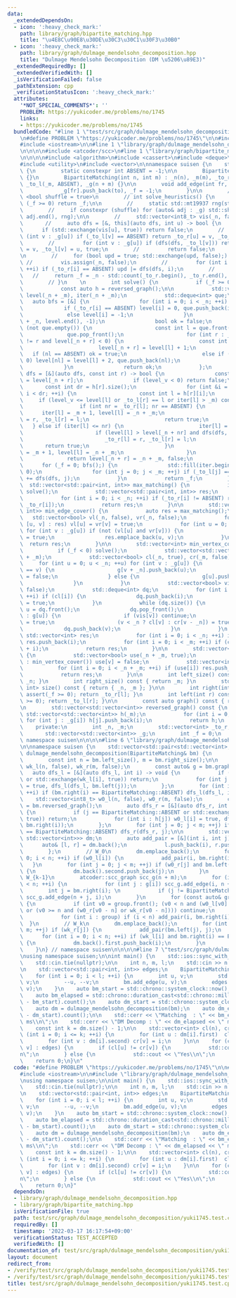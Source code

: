 ```yaml
---
data:
  _extendedDependsOn:
  - icon: ':heavy_check_mark:'
    path: library/graph/bipartite_matching.hpp
    title: "\u4E8C\u90E8\u30DE\u30C3\u30C1\u30F3\u30B0"
  - icon: ':heavy_check_mark:'
    path: library/graph/dulmage_mendelsohn_decomposition.hpp
    title: "Dulmage Mendelsohn Decomposition (DM \u5206\u89E3)"
  _extendedRequiredBy: []
  _extendedVerifiedWith: []
  _isVerificationFailed: false
  _pathExtension: cpp
  _verificationStatusIcon: ':heavy_check_mark:'
  attributes:
    '*NOT_SPECIAL_COMMENTS*': ''
    PROBLEM: https://yukicoder.me/problems/no/1745
    links:
    - https://yukicoder.me/problems/no/1745
  bundledCode: "#line 1 \"test/src/graph/dulmage_mendelsohn_decomposition/yuki1745.test.cpp\"\
    \n#define PROBLEM \"https://yukicoder.me/problems/no/1745\"\n\n#include <chrono>\n\
    #include <iostream>\n\n#line 1 \"library/graph/dulmage_mendelsohn_decomposition.hpp\"\
    \n\n\n\n#include <atcoder/scc>\n#line 1 \"library/graph/bipartite_matching.hpp\"\
    \n\n\n\n#include <algorithm>\n#include <cassert>\n#include <deque>\n#include <random>\n\
    #include <utility>\n#include <vector>\n\nnamespace suisen {\n    struct BipartiteMatching\
    \ {\n        static constexpr int ABSENT = -1;\n\n        BipartiteMatching()\
    \ {}\n        BipartiteMatching(int n, int m) : _n(n), _m(m), _to_r(_n, ABSENT),\
    \ _to_l(_m, ABSENT), _g(n + m) {}\n\n        void add_edge(int fr, int to) {\n\
    \            _g[fr].push_back(to), _f = -1;\n        }\n\n        // template\
    \ <bool shuffle = true>\n        // int solve_heuristics() {\n        //     if\
    \ (_f >= 0) return _f;\n\n        //     static std::mt19937 rng(std::random_device{}());\n\
    \        //     if constexpr (shuffle) for (auto& adj : _g) std::shuffle(adj.begin(),\
    \ adj.end(), rng);\n\n        //     std::vector<int8_t> vis(_n, false);\n\n \
    \       //     auto dfs = [&, this](auto dfs, int u) -> bool {\n        //   \
    \      if (std::exchange(vis[u], true)) return false;\n        //         for\
    \ (int v : _g[u]) if (_to_l[v] == ABSENT) return _to_r[u] = v, _to_l[v] = u, true;\n\
    \        //         for (int v : _g[u]) if (dfs(dfs, _to_l[v])) return _to_r[u]\
    \ = v, _to_l[v] = u, true;\n        //         return false;\n        //     };\n\
    \n        //     for (bool upd = true; std::exchange(upd, false);) {\n       \
    \ //         vis.assign(_n, false);\n        //         for (int i = 0; i < _n;\
    \ ++i) if (_to_r[i] == ABSENT) upd |= dfs(dfs, i);\n        //     }\n\n     \
    \   //     return _f = _n - std::count(_to_r.begin(), _to_r.end(), ABSENT);\n\
    \        // }\n    \n        int solve() {\n            if (_f >= 0) return _f;\n\
    \            const auto h = reversed_graph();\n\n            std::vector<int>\
    \ level(_n + _m), iter(_n + _m);\n            std::deque<int> que;\n         \
    \   auto bfs = [&] {\n                for (int i = 0; i < _n; ++i) {\n       \
    \             if (_to_r[i] == ABSENT) level[i] = 0, que.push_back(i);\n      \
    \              else level[i] = -1;\n                }\n                std::fill(level.begin()\
    \ + _n, level.end(), -1);\n                bool ok = false;\n                while\
    \ (not que.empty()) {\n                    const int l = que.front();\n      \
    \              que.pop_front();\n                    for (int r : _g[l]) if (_to_r[l]\
    \ != r and level[_n + r] < 0) {\n                        const int nl = _to_l[r];\n\
    \                        level[_n + r] = level[l] + 1;\n                     \
    \   if (nl == ABSENT) ok = true;\n                        else if (level[nl] <\
    \ 0) level[nl] = level[l] + 2, que.push_back(nl);\n                    }\n   \
    \             }\n                return ok;\n            };\n            auto\
    \ dfs = [&](auto dfs, const int r) -> bool {\n                const int level_v\
    \ = level[_n + r];\n                if (level_v < 0) return false;\n         \
    \       const int dr = h[r].size();\n                for (int &i = iter[_n + r];\
    \ i < dr; ++i) {\n                    const int l = h[r][i];\n               \
    \     if (level_v <= level[l] or _to_l[r] == l or iter[l] > _m) continue;\n  \
    \                  if (int nr = _to_r[l]; nr == ABSENT) {\n                  \
    \      iter[l] = _m + 1, level[l] = _n + _m;\n                        _to_r[l]\
    \ = r, _to_l[r] = l;\n                        return true;\n                 \
    \   } else if (iter[l] <= nr) {\n                        iter[l] = nr + 1;\n \
    \                       if (level[l] > level[_n + nr] and dfs(dfs, nr)) {\n  \
    \                          _to_r[l] = r, _to_l[r] = l;\n                     \
    \       return true;\n                        }\n                        iter[l]\
    \ = _m + 1, level[l] = _n + _m;\n                    }\n                }\n  \
    \              return level[_n + r] = _n + _m, false;\n            };\n      \
    \      for (_f = 0; bfs();) {\n                std::fill(iter.begin(), iter.end(),\
    \ 0);\n                for (int j = 0; j < _m; ++j) if (_to_l[j] == ABSENT) _f\
    \ += dfs(dfs, j);\n            }\n            return _f;\n        }\n\n      \
    \  std::vector<std::pair<int, int>> max_matching() {\n            if (_f < 0)\
    \ solve();\n            std::vector<std::pair<int, int>> res;\n            res.reserve(_f);\n\
    \            for (int i = 0; i < _n; ++i) if (_to_r[i] != ABSENT) res.emplace_back(i,\
    \ _to_r[i]);\n            return res;\n        }\n\n        std::vector<std::pair<int,\
    \ int>> min_edge_cover() {\n            auto res = max_matching();\n         \
    \   std::vector<bool> vl(_n, false), vr(_n, false);\n            for (const auto&\
    \ [u, v] : res) vl[u] = vr[v] = true;\n            for (int u = 0; u < _n; ++u)\
    \ for (int v : _g[u]) if (not (vl[u] and vr[v])) {\n                vl[u] = vr[v]\
    \ = true;\n                res.emplace_back(u, v);\n            }\n          \
    \  return res;\n        }\n\n        std::vector<int> min_vertex_cover() {\n \
    \           if (_f < 0) solve();\n            std::vector<std::vector<int>> g(_n\
    \ + _m);\n            std::vector<bool> cl(_n, true), cr(_m, false);\n       \
    \     for (int u = 0; u < _n; ++u) for (int v : _g[u]) {\n                if (_to_r[u]\
    \ == v) {\n                    g[v + _n].push_back(u);\n                    cl[u]\
    \ = false;\n                } else {\n                    g[u].push_back(v + _n);\n\
    \                }\n            }\n            std::vector<bool> vis(_n + _m,\
    \ false);\n            std::deque<int> dq;\n            for (int i = 0; i < _n;\
    \ ++i) if (cl[i]) {\n                dq.push_back(i);\n                vis[i]\
    \ = true;\n            }\n            while (dq.size()) {\n                int\
    \ u = dq.front();\n                dq.pop_front();\n                for (int v\
    \ : g[u]) {\n                    if (vis[v]) continue;\n                    vis[v]\
    \ = true;\n                    (v < _n ? cl[v] : cr[v - _n]) = true;\n       \
    \             dq.push_back(v);\n                }\n            }\n           \
    \ std::vector<int> res;\n            for (int i = 0; i < _n; ++i) if (not cl[i])\
    \ res.push_back(i);\n            for (int i = 0; i < _m; ++i) if (cr[i]) res.push_back(_n\
    \ + i);\n            return res;\n        }\n\n        std::vector<int> max_independent_set()\
    \ {\n            std::vector<bool> use(_n + _m, true);\n            for (int v\
    \ : min_vertex_cover()) use[v] = false;\n            std::vector<int> res;\n \
    \           for (int i = 0; i < _n + _m; ++i) if (use[i]) res.push_back(i);\n\
    \            return res;\n        }\n\n        int left_size() const { return\
    \ _n; }\n        int right_size() const { return _m; }\n        std::pair<int,\
    \ int> size() const { return { _n, _m }; }\n\n        int right(int l) const {\
    \ assert(_f >= 0); return _to_r[l]; }\n        int left(int r) const { assert(_f\
    \ >= 0); return _to_l[r]; }\n\n        const auto graph() const { return _g; }\n\
    \n        std::vector<std::vector<int>> reversed_graph() const {\n           \
    \ std::vector<std::vector<int>> h(_m);\n            for (int i = 0; i < _n; ++i)\
    \ for (int j : _g[i]) h[j].push_back(i);\n            return h;\n        }\n\n\
    \    private:\n        int _n, _m;\n        std::vector<int> _to_r, _to_l;\n \
    \       std::vector<std::vector<int>> _g;\n        int _f = 0;\n    };\n\n} //\
    \ namespace suisen\n\n\n\n#line 6 \"library/graph/dulmage_mendelsohn_decomposition.hpp\"\
    \n\nnamespace suisen {\n    std::vector<std::pair<std::vector<int>, std::vector<int>>>\
    \ dulmage_mendelsohn_decomposition(BipartiteMatching& bm) {\n        bm.solve();\n\
    \        const int n = bm.left_size(), m = bm.right_size();\n\n        std::vector<int8_t>\
    \ wk_l(n, false), wk_r(m, false);\n        const auto& g = bm.graph();\n     \
    \   auto dfs_l = [&](auto dfs_l, int i) -> void {\n            if (i == BipartiteMatching::ABSENT\
    \ or std::exchange(wk_l[i], true)) return;\n            for (int j : g[i]) wk_r[j]\
    \ = true, dfs_l(dfs_l, bm.left(j));\n        };\n        for (int i = 0; i < n;\
    \ ++i) if (bm.right(i) == BipartiteMatching::ABSENT) dfs_l(dfs_l, i);\n\n    \
    \    std::vector<int8_t> w0_l(n, false), w0_r(m, false);\n        const auto h\
    \ = bm.reversed_graph();\n        auto dfs_r = [&](auto dfs_r, int j) -> void\
    \ {\n            if (j == BipartiteMatching::ABSENT or std::exchange(w0_r[j],\
    \ true)) return;\n            for (int i : h[j]) w0_l[i] = true, dfs_r(dfs_r,\
    \ bm.right(i));\n        };\n        for (int j = 0; j < m; ++j) if (bm.left(j)\
    \ == BipartiteMatching::ABSENT) dfs_r(dfs_r, j);\n\n        std::vector<std::pair<std::vector<int>,\
    \ std::vector<int>>> dm;\n        auto add_pair = [&](int i, int j) {\n      \
    \      auto& [l, r] = dm.back();\n            l.push_back(i), r.push_back(j);\n\
    \        };\n        // W_0\n        dm.emplace_back();\n        for (int i =\
    \ 0; i < n; ++i) if (w0_l[i]) {\n            add_pair(i, bm.right(i));\n     \
    \   }\n        for (int j = 0; j < m; ++j) if (w0_r[j] and bm.left(j) == BipartiteMatching::ABSENT)\
    \ {\n            dm.back().second.push_back(j);\n        }\n        // W_1, ...,\
    \ W_{k-1}\n        atcoder::scc_graph scc_g(n + m);\n        for (int i = 0; i\
    \ < n; ++i) {\n            for (int j : g[i]) scc_g.add_edge(i, n + j);\n    \
    \        int j = bm.right(i); \n            if (j != BipartiteMatching::ABSENT)\
    \ scc_g.add_edge(n + j, i);\n        }\n        for (const auto& group : scc_g.scc())\
    \ {\n            if (int v0 = group.front(); (v0 < n and (w0_l[v0] or wk_l[v0]))\
    \ or (v0 >= n and (w0_r[v0 - n] or wk_r[v0 - n]))) continue;\n            dm.emplace_back();\n\
    \            for (int i : group) if (i < n) add_pair(i, bm.right(i));\n      \
    \  }\n        // W_k\n        dm.emplace_back();\n        for (int j = 0; j <\
    \ m; ++j) if (wk_r[j]) {\n            add_pair(bm.left(j), j);\n        }\n  \
    \      for (int i = 0; i < n; ++i) if (wk_l[i] and bm.right(i) == BipartiteMatching::ABSENT)\
    \ {\n            dm.back().first.push_back(i);\n        }\n        return dm;\n\
    \    }\n} // namespace suisen\n\n\n\n#line 7 \"test/src/graph/dulmage_mendelsohn_decomposition/yuki1745.test.cpp\"\
    \nusing namespace suisen;\n\nint main() {\n    std::ios::sync_with_stdio(false);\n\
    \    std::cin.tie(nullptr);\n\n    int n, m, l;\n    std::cin >> n >> m >> l;\n\
    \n    std::vector<std::pair<int, int>> edges;\n    BipartiteMatching bm(n, m);\n\
    \    for (int i = 0; i < l; ++i) {\n        int u, v;\n        std::cin >> u >>\
    \ v;\n        --u, --v;\n        bm.add_edge(u, v);\n        edges.emplace_back(u,\
    \ v);\n    }\n    auto bm_start = std::chrono::system_clock::now();\n    bm.solve();\n\
    \    auto bm_elapsed = std::chrono::duration_cast<std::chrono::milliseconds>(std::chrono::system_clock::now()\
    \ - bm_start).count();\n    auto dm_start = std::chrono::system_clock::now();\n\
    \    auto dm = dulmage_mendelsohn_decomposition(bm);\n    auto dm_elapsed = std::chrono::duration_cast<std::chrono::milliseconds>(std::chrono::system_clock::now()\
    \ - dm_start).count();\n\n    std::cerr << \"Matching  : \" << bm_elapsed << \"\
    \ ms\\n\";\n    std::cerr << \"DM Decomp : \" << dm_elapsed << \" ms\\n\";\n\n\
    \    const int k = dm.size() - 1;\n\n    std::vector<int> cl(n), cr(m);\n    for\
    \ (int i = 0; i <= k; ++i) {\n        for (int u : dm[i].first)  cl[u] = i;\n\
    \        for (int v : dm[i].second) cr[v] = i;\n    }\n\n    for (const auto &[u,\
    \ v] : edges) {\n        if (cl[u] != cr[v]) {\n            std::cout << \"No\\\
    n\";\n        } else {\n            std::cout << \"Yes\\n\";\n        }\n    }\n\
    \    return 0;\n}\n"
  code: "#define PROBLEM \"https://yukicoder.me/problems/no/1745\"\n\n#include <chrono>\n\
    #include <iostream>\n\n#include \"library/graph/dulmage_mendelsohn_decomposition.hpp\"\
    \nusing namespace suisen;\n\nint main() {\n    std::ios::sync_with_stdio(false);\n\
    \    std::cin.tie(nullptr);\n\n    int n, m, l;\n    std::cin >> n >> m >> l;\n\
    \n    std::vector<std::pair<int, int>> edges;\n    BipartiteMatching bm(n, m);\n\
    \    for (int i = 0; i < l; ++i) {\n        int u, v;\n        std::cin >> u >>\
    \ v;\n        --u, --v;\n        bm.add_edge(u, v);\n        edges.emplace_back(u,\
    \ v);\n    }\n    auto bm_start = std::chrono::system_clock::now();\n    bm.solve();\n\
    \    auto bm_elapsed = std::chrono::duration_cast<std::chrono::milliseconds>(std::chrono::system_clock::now()\
    \ - bm_start).count();\n    auto dm_start = std::chrono::system_clock::now();\n\
    \    auto dm = dulmage_mendelsohn_decomposition(bm);\n    auto dm_elapsed = std::chrono::duration_cast<std::chrono::milliseconds>(std::chrono::system_clock::now()\
    \ - dm_start).count();\n\n    std::cerr << \"Matching  : \" << bm_elapsed << \"\
    \ ms\\n\";\n    std::cerr << \"DM Decomp : \" << dm_elapsed << \" ms\\n\";\n\n\
    \    const int k = dm.size() - 1;\n\n    std::vector<int> cl(n), cr(m);\n    for\
    \ (int i = 0; i <= k; ++i) {\n        for (int u : dm[i].first)  cl[u] = i;\n\
    \        for (int v : dm[i].second) cr[v] = i;\n    }\n\n    for (const auto &[u,\
    \ v] : edges) {\n        if (cl[u] != cr[v]) {\n            std::cout << \"No\\\
    n\";\n        } else {\n            std::cout << \"Yes\\n\";\n        }\n    }\n\
    \    return 0;\n}"
  dependsOn:
  - library/graph/dulmage_mendelsohn_decomposition.hpp
  - library/graph/bipartite_matching.hpp
  isVerificationFile: true
  path: test/src/graph/dulmage_mendelsohn_decomposition/yuki1745.test.cpp
  requiredBy: []
  timestamp: '2022-03-17 16:17:54+09:00'
  verificationStatus: TEST_ACCEPTED
  verifiedWith: []
documentation_of: test/src/graph/dulmage_mendelsohn_decomposition/yuki1745.test.cpp
layout: document
redirect_from:
- /verify/test/src/graph/dulmage_mendelsohn_decomposition/yuki1745.test.cpp
- /verify/test/src/graph/dulmage_mendelsohn_decomposition/yuki1745.test.cpp.html
title: test/src/graph/dulmage_mendelsohn_decomposition/yuki1745.test.cpp
---
```

